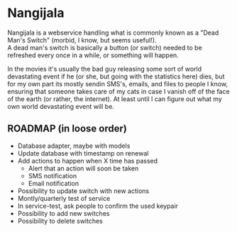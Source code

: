 # Nangijala

Nangijala is a webservice handling what is commonly known as a "Dead Man's Switch" (morbid, I know, but seems useful!).\
A dead man's switch is basically a button (or switch) needed to be refreshed every once in a while, or something will happen.

In the movies it's usually the bad guy releasing some sort of world devastating event if he (or she, but going with the statistics here) dies, but for my own part its mostly sendin SMS's, emails, and files to people I know, ensuring that someone takes care of my cats in case I vanish off of the face of the earth (or rather, the internet). At least until I can figure out what my own world devastating event will be.

## ROADMAP (in loose order)
* Database adapter, maybe with models
* Update database with timestamp on renewal
* Add actions to happen when X time has passed
  * Alert that an action will soon be taken
  * SMS notification
  * Email notification
* Possibility to update switch with new actions
* Montly/quarterly test of service
* In service-test, ask people to confirm the used keypair
* Possibility to add new switches
* Possibility to delete switches
